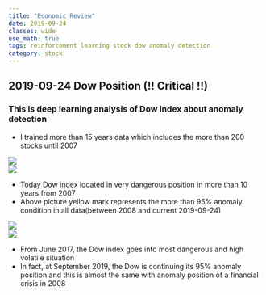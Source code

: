 ```yaml
---
title: "Economic Review"
date: 2019-09-24
classes: wide
use_math: true
tags: reinforcement learning stock dow anomaly detection
category: stock
---
```


## 2019-09-24 Dow Position (!! Critical !!)

### This is deep learning analysis of Dow index about anomaly detection
- I trained more than 15 years data which includes the more than 200 stocks until 2007  


![](../../pictures/stock_analysis/20190924_dji.png)  
![](../../pictures/stock_analysis/20190924_dji_paint.png)  
- Today Dow index located in very dangerous position in more than 10 years from 2007
- Above picture yellow mark represents the more than 95% anomaly condition in all data(between 2008 and current 2019-09-24)

![](../../pictures/stock_analysis/20190924_dji_zoom.png)  
![](../../pictures/stock_analysis/20190924_dji_zoom_paint.png)  
- From June 2017, the Dow index goes into most dangerous and high volatile situation
- In fact, at September 2019, the Dow is continuing its 95% anomaly position and this is almost the same with anomaly position of a financial crisis in 2008
